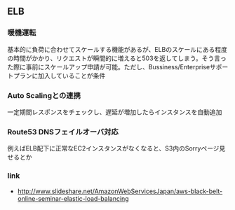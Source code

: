 ## ELB

### 暖機運転
基本的に負荷に合わせてスケールする機能があるが、ELBのスケールにある程度の時間がかかり、リクエストが瞬間的に増えると503を返してしまう。そう言った際に事前にスケールアップ申請が可能。ただし、Bussiness/Enterpriseサポートプランに加入していることが条件

### Auto Scalingとの連携
一定期間レスポンスをチェックし、遅延が増加したらインスタンスを自動追加

### Route53 DNSフェイルオーバ対応
例えばELB配下に正常なEC2インスタンスがなくなると、S3内のSorryページ見せるとか

### link
- http://www.slideshare.net/AmazonWebServicesJapan/aws-black-belt-online-seminar-elastic-load-balancing
